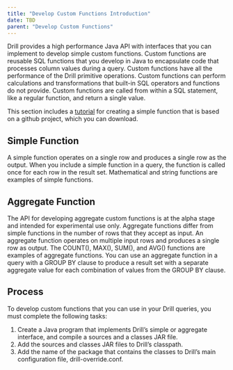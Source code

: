 ```yaml
---
title: "Develop Custom Functions Introduction"
date: TBD 
parent: "Develop Custom Functions"
---
```

Drill provides a high performance Java API with interfaces that you can
implement to develop simple custom functions. Custom functions
are reusable SQL functions that you develop in Java to encapsulate code that
processes column values during a query. Custom functions have all the performance of the Drill primitive operations. Custom functions can perform
calculations and transformations that built-in SQL operators and functions do
not provide. Custom functions are called from within a SQL statement, like a
regular function, and return a single value.

This section includes a [tutorial]({{site.baseurl}}/docs/tutorial-develop-a-simple-function/) for creating a simple function that is based on a github project, which you can download. 

## Simple Function

A simple function operates on a single row and produces a single row as the
output. When you include a simple function in a query, the function is called
once for each row in the result set. Mathematical and string functions are
examples of simple functions. 

## Aggregate Function

The API for developing aggregate custom functions is at the alpha stage and intended for experimental use only. Aggregate functions differ from simple functions in the number of rows that
they accept as input. An aggregate function operates on multiple input rows
and produces a single row as output. The COUNT(), MAX(), SUM(), and AVG()
functions are examples of aggregate functions. You can use an aggregate
function in a query with a GROUP BY clause to produce a result set with a
separate aggregate value for each combination of values from the GROUP BY
clause.

## Process

To develop custom functions that you can use in your Drill queries, you must
complete the following tasks:

  1. Create a Java program that implements Drill’s simple or aggregate interface, and compile a sources and a classes JAR file.
  2. Add the sources and classes JAR files to Drill’s classpath.
  3. Add the name of the package that contains the classes to Drill’s main configuration file, drill-override.conf. 
